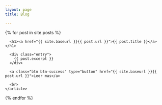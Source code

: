 ```yaml
---
layout: page
title: Blog
 
---
```


<div class="posts">
  {% for post in site.posts %}
    <article class="post">

      <h1><a href="{{ site.baseurl }}{{ post.url }}">{{ post.title }}</a></h1>

      <div class="entry">
        {{ post.excerpt }}
      </div>
      
      <a class="btn btn-success" type="button" href="{{ site.baseurl }}{{ post.url }}">Leer mas</a>

      <br>
    </article>
  {% endfor %}
</div>

